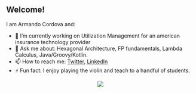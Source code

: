## Welcome!

I am Armando Cordova and:

- 🔭 I’m currently working on Utilization Management for an american insurance technology provider
- 💬 Ask me about: Hexagonal Architecture, FP fundamentals, Lambda Calculus, Java/Groovy/Kotlin.
- 📫 How to reach me: [Twitter](https://twitter.com/corlaez), [LinkedIn](https://www.linkedin.com/in/corlaez/)
- ⚡ Fun fact: I enjoy playing the violin and teach to a handful of students.

<div style="text-align:center"><img src="https://github-readme-stats.vercel.app/api?username=corlaez&show_icons=true/" /></div>
